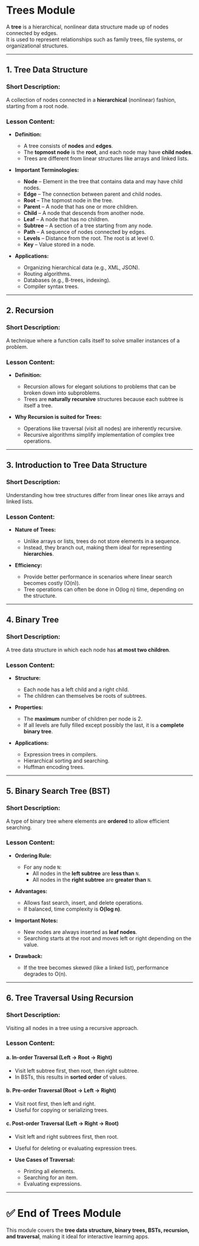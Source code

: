 # Trees Module

A **tree** is a hierarchical, nonlinear data structure made up of nodes connected by edges.  
It is used to represent relationships such as family trees, file systems, or organizational structures.

---

## 1. Tree Data Structure

### Short Description:

A collection of nodes connected in a **hierarchical** (nonlinear) fashion, starting from a root node.

### Lesson Content:

- **Definition:**

  - A tree consists of **nodes** and **edges**.
  - The **topmost node** is the **root**, and each node may have **child nodes**.
  - Trees are different from linear structures like arrays and linked lists.

- **Important Terminologies:**

  - **Node** – Element in the tree that contains data and may have child nodes.
  - **Edge** – The connection between parent and child nodes.
  - **Root** – The topmost node in the tree.
  - **Parent** – A node that has one or more children.
  - **Child** – A node that descends from another node.
  - **Leaf** – A node that has no children.
  - **Subtree** – A section of a tree starting from any node.
  - **Path** – A sequence of nodes connected by edges.
  - **Levels** – Distance from the root. The root is at level 0.
  - **Key** – Value stored in a node.

- **Applications:**
  - Organizing hierarchical data (e.g., XML, JSON).
  - Routing algorithms.
  - Databases (e.g., B-trees, indexing).
  - Compiler syntax trees.

---

## 2. Recursion

### Short Description:

A technique where a function calls itself to solve smaller instances of a problem.

### Lesson Content:

- **Definition:**

  - Recursion allows for elegant solutions to problems that can be broken down into subproblems.
  - Trees are **naturally recursive** structures because each subtree is itself a tree.

- **Why Recursion is suited for Trees:**
  - Operations like traversal (visit all nodes) are inherently recursive.
  - Recursive algorithms simplify implementation of complex tree operations.

---

## 3. Introduction to Tree Data Structure

### Short Description:

Understanding how tree structures differ from linear ones like arrays and linked lists.

### Lesson Content:

- **Nature of Trees:**

  - Unlike arrays or lists, trees do not store elements in a sequence.
  - Instead, they branch out, making them ideal for representing **hierarchies**.

- **Efficiency:**
  - Provide better performance in scenarios where linear search becomes costly (O(n)).
  - Tree operations can often be done in O(log n) time, depending on the structure.

---

## 4. Binary Tree

### Short Description:

A tree data structure in which each node has **at most two children**.

### Lesson Content:

- **Structure:**

  - Each node has a left child and a right child.
  - The children can themselves be roots of subtrees.

- **Properties:**

  - The **maximum** number of children per node is 2.
  - If all levels are fully filled except possibly the last, it is a **complete binary tree**.

- **Applications:**
  - Expression trees in compilers.
  - Hierarchical sorting and searching.
  - Huffman encoding trees.

---

## 5. Binary Search Tree (BST)

### Short Description:

A type of binary tree where elements are **ordered** to allow efficient searching.

### Lesson Content:

- **Ordering Rule:**

  - For any node `N`:
    - All nodes in the **left subtree** are **less than** `N`.
    - All nodes in the **right subtree** are **greater than** `N`.

- **Advantages:**

  - Allows fast search, insert, and delete operations.
  - If balanced, time complexity is **O(log n)**.

- **Important Notes:**

  - New nodes are always inserted as **leaf nodes**.
  - Searching starts at the root and moves left or right depending on the value.

- **Drawback:**
  - If the tree becomes skewed (like a linked list), performance degrades to O(n).

---

## 6. Tree Traversal Using Recursion

### Short Description:

Visiting all nodes in a tree using a recursive approach.

### Lesson Content:

#### a. In-order Traversal (Left → Root → Right)

- Visit left subtree first, then root, then right subtree.
- In BSTs, this results in **sorted order** of values.

#### b. Pre-order Traversal (Root → Left → Right)

- Visit root first, then left and right.
- Useful for copying or serializing trees.

#### c. Post-order Traversal (Left → Right → Root)

- Visit left and right subtrees first, then root.
- Useful for deleting or evaluating expression trees.

- **Use Cases of Traversal:**
  - Printing all elements.
  - Searching for an item.
  - Evaluating expressions.

---

# ✅ End of Trees Module

This module covers the **tree data structure, binary trees, BSTs, recursion, and traversal**, making it ideal for interactive learning apps.
